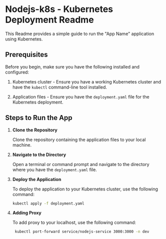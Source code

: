 # Nodejs-k8s - Kubernetes Deployment Readme

This Readme provides a simple guide to run the "App Name" application using Kubernetes.

## Prerequisites

Before you begin, make sure you have the following installed and configured:

1. Kubernetes cluster - Ensure you have a working Kubernetes cluster and have the `kubectl` command-line tool installed.

2. Application files - Ensure you have the `deployment.yaml` file for the Kubernetes deployment.

## Steps to Run the App

1. **Clone the Repository**

   Clone the repository containing the application files to your local machine.

2. **Navigate to the Directory**

   Open a terminal or command prompt and navigate to the directory where you have the `deployment.yaml` file.

3. **Deploy the Application**

   To deploy the application to your Kubernetes cluster, use the following command:

   ```bash
   kubectl apply -f deployment.yaml

4. **Adding Proxy**

    To add proxy to your localhost, use the following command:  

   ```bash
    kubectl port-forward service/nodejs-service 3000:3000 -n dev
